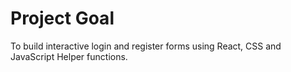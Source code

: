 # Project Goal

To build interactive login and register forms using React, CSS and JavaScript Helper functions.